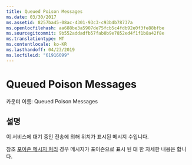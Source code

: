 ```yaml
---
title: Queued Poison Messages
ms.date: 03/30/2017
ms.assetid: 8257ba45-08ac-4301-93c3-c93b4b78737a
ms.openlocfilehash: aa688be3a5907de75fcb5c4fdb92e0f3fe88bfbe
ms.sourcegitcommit: 9b552addadfb57fab0b9e7852ed4f1f1b8a42f8e
ms.translationtype: MT
ms.contentlocale: ko-KR
ms.lasthandoff: 04/23/2019
ms.locfileid: "61916099"
---
```

# <a name="queued-poison-messages"></a>Queued Poison Messages
카운터 이름: Queued Poison Messages  
  
## <a name="description"></a>설명  
 이 서비스에 대기 중인 전송에 의해 위치가 표시된 메시지 수입니다.  
  
 참조 [포이즌 메시지 처리](https://go.microsoft.com/fwlink/?LinkID=96233) 경우 메시지가 포이즌으로 표시 된 대 한 자세한 내용은 합니다.
